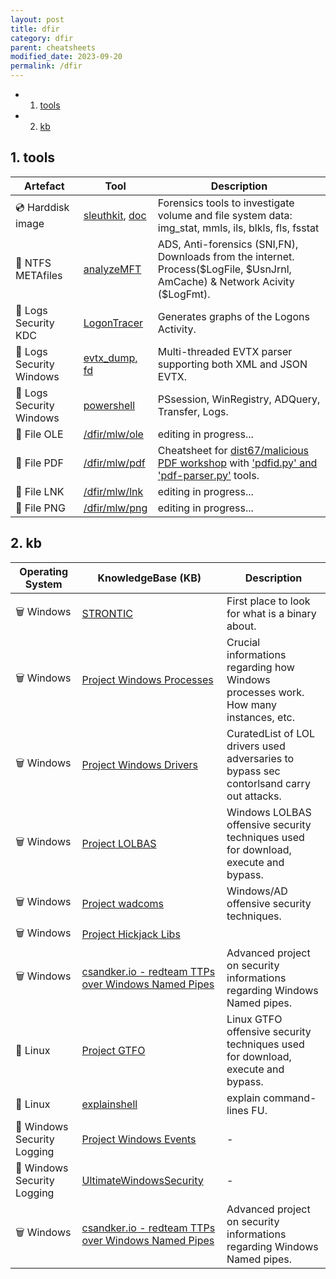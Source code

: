 ```yaml
---
layout: post
title: dfir
category: dfir
parent: cheatsheets
modified_date: 2023-09-20
permalink: /dfir
---
```


<!-- vscode-markdown-toc -->
* 1. [tools](#tools)
* 2. [kb](#kb)

<!-- vscode-markdown-toc-config
	numbering=true
	autoSave=true
	/vscode-markdown-toc-config -->
<!-- /vscode-markdown-toc -->

##  1. <a name='tools'></a>tools

| **Artefact** | **Tool** | **Description** |
|----------------------|------------------------|-------------------|
| 💿 Harddisk image | [sleuthkit](https://github.com/sleuthkit/sleuthkit), [doc](http://wiki.sleuthkit.org/index.php?title=TSK_Tool_Overview) | Forensics tools to investigate volume and file system data: img_stat, mmls, ils, blkls, fls, fsstat |
| 📂 NTFS METAfiles | [analyzeMFT](https://github.com/dkovar/analyzeMFT) | ADS, Anti-forensics (SNI,FN), Downloads from the internet. Process($LogFile, $UsnJrnl, AmCache) & Network Acivity ($LogFmt). |
| 📃 Logs Security KDC | [LogonTracer](https://github.com/JPCERTCC/LogonTracer) | Generates graphs of the Logons Activity. |
| 📃 Logs Security Windows | [evtx_dump, fd](https://github.com/omerbenamram/evtx) | Multi-threaded EVTX parser supporting both XML and JSON EVTX. |
| 📃 Logs Security Windows | [powershell](/sys/powershell) | PSsession, WinRegistry, ADQuery, Transfer, Logs. |
| 👾 File OLE | [/dfir/mlw/ole](/dfir/mlw/ole) | editing in progress... |
| 👾 File PDF | [/dfir/mlw/pdf](/dfir/mlw/pdf) | Cheatsheet for [dist67/malicious PDF workshop](https://www.youtube.com/watch?v=F3rpZT0gKXw&list=PLa-ohdLO29_Y2FeT24w-c9nA_AH84MIpp) with ['pdfid.py' and 'pdf-parser.py'](https://blog.didierstevens.com/programs/pdf-tools/) tools. |
| 👾 File LNK | [/dfir/mlw/lnk](/dfir/mlw/lnk) | editing in progress... |
| 👾 File PNG | [/dfir/mlw/png](/dfir/mlw/png) | editing in progress... |

##  2. <a name='kb'></a>kb 

| **Operating System** | **KnowledgeBase (KB)** | **Description** |
|----------------------|------------------------|-------------------|
| 🗑️ Windows              | [STRONTIC](https://strontic.github.io/xcyclopedia/) | First place to look for what is a binary about. |
| 🗑️ Windows              | [Project Windows Processes](https://winprocs.dfir.tips) | Crucial informations regarding how Windows processes work. How many instances, etc. |
| 🗑️ Windows              | [Project Windows Drivers](https://loldrivers.io) | CuratedList of LOL drivers used adversaries to bypass sec contorlsand carry out attacks. |
| 🗑️ Windows              | [Project LOLBAS](https://lolbas-project.github.io) | Windows LOLBAS offensive security techniques used for download, execute and bypass. |
| 🗑️ Windows              | [Project wadcoms](https://wadcoms.github.io) | Windows/AD offensive security techniques. |
| 🗑️ Windows              | [Project Hickjack Libs](https://hijacklibs.net) | |
| 🗑️ Windows              | [csandker.io - redteam TTPs over Windows Named Pipes](https://csandker.io/2021/01/10/Offensive-Windows-IPC-1-NamedPipes.html) | Advanced project on security informations regarding Windows Named pipes. |
| 🐧 Linux                | [Project GTFO](https://gtfobins.github.io) | Linux GTFO offensive security techniques used for download, execute and bypass. |
| 🐧 Linux                | [explainshell](https://explainshell.com/)  | explain command-lines FU. |
| 📃 Windows Security Logging | [Project Windows Events](https://evids.dfir.tips) | - |
| 📃 Windows Security Logging | [UltimateWindowsSecurity](https://www.ultimatewindowssecurity.com/securitylog/encyclopedia/) | - |
| 🗑️ Windows              | [csandker.io - redteam TTPs over Windows Named Pipes](https://csandker.io/2021/01/10/Offensive-Windows-IPC-1-NamedPipes.html) | Advanced project on security informations regarding Windows Named pipes. |

